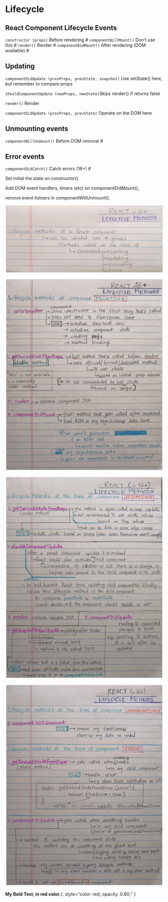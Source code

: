 # Lifecycle

## React Component Lifecycle Events

`constructor (props)` Before rendering \# `componentWillMount()` Don’t use this \# `render()` Render \# `componentDidMount()` After rendering \(DOM available\) \#

## Updating

`componentDidUpdate (prevProps, prevState, snapshot)` Use setState\(\) here, but remember to compare props

`shouldComponentUpdate (newProps, newState)`Skips render\(\) if returns false

`render()` Render

`componentDidUpdate (prevProps, prevState)` Operate on the DOM here

## Unmounting events

`componentWillUnmount()` Before DOM removal \#

## Error events

`componentDidCatch()` Catch errors \(16+\) \#

Set initial the state on constructor\(\).

Add DOM event handlers, timers \(etc\) on componentDidMount\(\),

remove event listners in componentWillUnmount\(\).

![](../.gitbook/assets/lifecycle1.png)

![](../.gitbook/assets/lifecycle2-min.png)

![](../.gitbook/assets/lifecycle3-min.png)

![](../.gitbook/assets/lifecycle4-min.png)

**My Bold Text, in red color.**{: style="color: red; opacity: 0.80;" }


